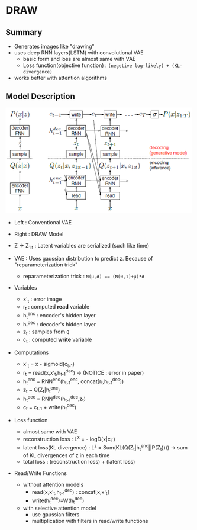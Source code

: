 # DRAW

## Summary
- Generates images like "drawing"
- uses deep RNN layers(LSTM) with convolutional VAE
  - basic form and loss are almost same with VAE
  - Loss function(objective function) : `(negetive log-likely) + (KL-divergence)`
- works better with attention algorithms

## Model Description
<img src="./Resources/DRAW_model.PNG">

- Left : Conventional VAE
- Right : DRAW Model
- Z -> Z<sub>1:t</sub> : Latent variables are serialized (such like time)
- VAE : Uses gaussian distribution to predict z. Because of "reparameterization trick"
  - reparameterization trick : `N(μ,σ) == (N(0,1)+μ)*σ`
- Variables
  - x'<sub>t</sub> : error image
  - r<sub>t</sub> : computed **read** variable
  - h<sub>t</sub><sup>enc</sup> : encoder's hidden layer
  - h<sub>t</sub><sup>dec</sup> : decoder's hidden layer
  - z<sub>t</sub> : samples from `Q`
  - c<sub>t</sub> : computed **write** variable
- Computations
  - x'<sub>t</sub> = x - sigmoid(c<sub>t-1</sub>)
  - r<sub>t</sub> = read(x,x'<sub>t</sub>,h<sub>t-1</sub><sup>dec</sup>) -> (NOTICE : error in paper)
  - h<sub>t</sub><sup>enc</sup> = RNN<sup>enc</sup>(h<sub>t-1</sub><sup>enc</sup>, concat[r<sub>t</sub>,h<sub>t-1</sub><sup>dec</sup>])
  - z<sub>t</sub> ~ Q(Z<sub>t</sub>|h<sub>t</sub><sup>enc</sup>)
  - h<sub>t</sub><sup>dec</sup> = RNN<sup>dec</sup>(h<sub>t-1</sub><sup>dec</sup>,z<sub>t</sub>)
  - c<sub>t</sub> = c<sub>t-1</sub> + write(h<sub>t</sub><sup>dec</sup>)

- Loss function
  - almost same with VAE
  - reconstruction loss : L<sup>x</sup> = - logD(x|c<sub>T</sub>)
  - latent loss(KL divergence) : L<sup>z</sup> = Sum(KL(Q(Z<sub>t</sub>|h<sub>t</sub><sup>enc</sup>||P(Z<sub>t</sub>)))) -> sum of KL divergences of z in each time
  - total loss : (reconstruction loss) + (latent loss)

- Read/Write Functions
  - without attention models
    - read(x,x'<sub>t</sub>,h<sub>t-1</sub><sup>dec</sup>) : concat[x,x'<sub>t</sub>]
    - write(h<sub>t</sub><sup>dec</sup>)=W(h<sub>t</sub><sup>dec</sup>)
  - with selective attention model
    - use gaussian filters
    - multiplication with filters in read/write functions